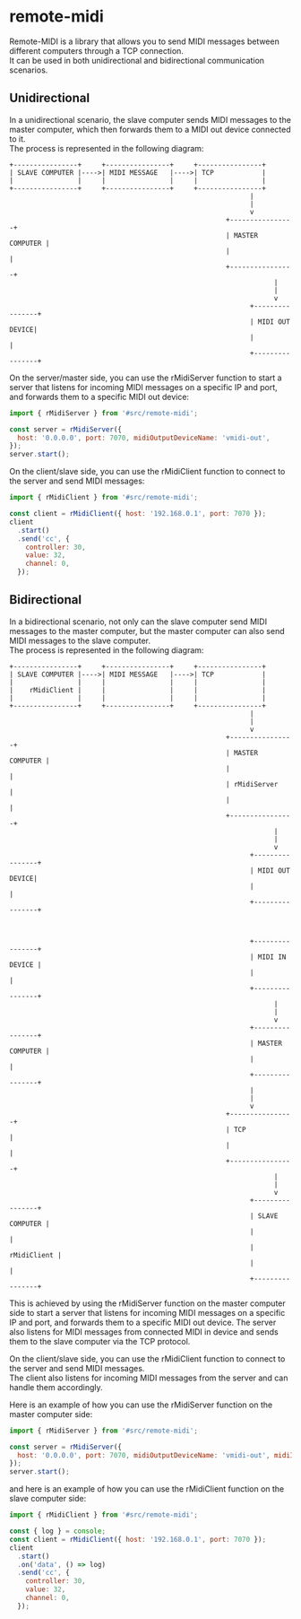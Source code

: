 # remote-midi

Remote-MIDI is a library that allows you to send MIDI messages between different computers through a TCP connection.  
It can be used in both unidirectional and bidirectional communication scenarios.  

## Unidirectional

In a unidirectional scenario, the slave computer sends MIDI messages to the master computer, which then forwards them to a MIDI out device connected to it.  
The process is represented in the following diagram:

    +----------------+     +----------------+     +----------------+
    | SLAVE COMPUTER |---->| MIDI MESSAGE   |---->| TCP            |
    |                |     |                |     |                |
    +----------------+     +----------------+     +----------------+
                                                                |
                                                                |
                                                                v
                                                          +----------------+
                                                          | MASTER COMPUTER |
                                                          |                |
                                                          +----------------+
                                                                      |
                                                                      |
                                                                      v
                                                                +----------------+
                                                                | MIDI OUT DEVICE|
                                                                |                |
                                                                +----------------+


On the server/master side, you can use the rMidiServer function to start a server that listens for incoming MIDI messages on a specific IP and port, and forwards them to a specific MIDI out device:
```javascript
import { rMidiServer } from '#src/remote-midi';

const server = rMidiServer({
  host: '0.0.0.0', port: 7070, midiOutputDeviceName: 'vmidi-out',
});
server.start();
```

On the client/slave side, you can use the rMidiClient function to connect to the server and send MIDI messages:
```javascript
import { rMidiClient } from '#src/remote-midi';

const client = rMidiClient({ host: '192.168.0.1', port: 7070 });
client
  .start()
  .send('cc', {
    controller: 30,
    value: 32,
    channel: 0,
  });
```

## Bidirectional

In a bidirectional scenario, not only can the slave computer send MIDI messages to the master computer, but the master computer can also send MIDI messages to the slave computer.  
The process is represented in the following diagram:

    +----------------+     +----------------+     +----------------+
    | SLAVE COMPUTER |---->| MIDI MESSAGE   |---->| TCP            |
    |                |     |                |     |                |
    |    rMidiClient |     |                |     |                |
    |                |     |                |     |                |
    +----------------+     +----------------+     +----------------+
                                                                |
                                                                |
                                                                v
                                                          +----------------+
                                                          | MASTER COMPUTER |
                                                          |                |
                                                          | rMidiServer    |
                                                          |                |
                                                          +----------------+
                                                                      |
                                                                      |
                                                                      v
                                                                +----------------+
                                                                | MIDI OUT DEVICE|
                                                                |                |
                                                                +----------------+



                                                                +----------------+
                                                                | MIDI IN DEVICE |
                                                                |                |
                                                                +----------------+
                                                                      |
                                                                      |
                                                                      v
                                                                +----------------+
                                                                | MASTER COMPUTER |
                                                                |                |
                                                                +----------------+
                                                                |
                                                                |
                                                                v
                                                          +----------------+
                                                          | TCP            |
                                                          |                |
                                                          +----------------+
                                                                      |
                                                                      |
                                                                      v
                                                                +----------------+
                                                                | SLAVE COMPUTER |
                                                                |                |
                                                                |    rMidiClient |
                                                                |                |
                                                                +----------------+


This is achieved by using the rMidiServer function on the master computer side to start a server that listens for incoming MIDI messages on a specific IP and port, and forwards them to a specific MIDI out device. The server also listens for MIDI messages from connected MIDI in device and sends them to the slave computer via the TCP protocol.

On the client/slave side, you can use the rMidiClient function to connect to the server and send MIDI messages.  
The client also listens for incoming MIDI messages from the server and can handle them accordingly.  

Here is an example of how you can use the rMidiServer function on the master computer side:

```javascript
import { rMidiServer } from '#src/remote-midi';

const server = rMidiServer({
  host: '0.0.0.0', port: 7070, midiOutputDeviceName: 'vmidi-out', midiInputDeviceName: 'vmidi-in',
});
server.start();
```

and here is an example of how you can use the rMidiClient function on the slave computer side:
```javascript
import { rMidiClient } from '#src/remote-midi';

const { log } = console;
const client = rMidiClient({ host: '192.168.0.1', port: 7070 });
client
  .start()
  .on('data', () => log)
  .send('cc', {
    controller: 30,
    value: 32,
    channel: 0,
  });
```
